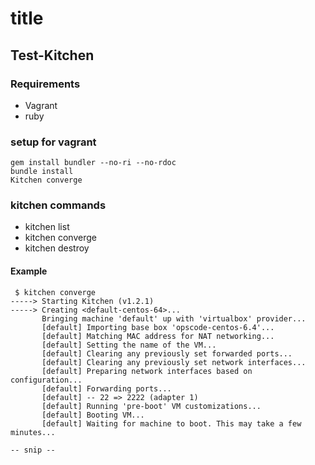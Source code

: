 # title


## Test-Kitchen

### Requirements

- Vagrant
- ruby

### setup for vagrant

```
gem install bundler --no-ri --no-rdoc
bundle install
Kitchen converge
```

### kitchen commands

- kitchen list
- kitchen converge
- kitchen destroy

#### Example

```
 $ kitchen converge
-----> Starting Kitchen (v1.2.1)
-----> Creating <default-centos-64>...
       Bringing machine 'default' up with 'virtualbox' provider...
       [default] Importing base box 'opscode-centos-6.4'...
       [default] Matching MAC address for NAT networking...
       [default] Setting the name of the VM...
       [default] Clearing any previously set forwarded ports...
       [default] Clearing any previously set network interfaces...
       [default] Preparing network interfaces based on configuration...
       [default] Forwarding ports...
       [default] -- 22 => 2222 (adapter 1)
       [default] Running 'pre-boot' VM customizations...
       [default] Booting VM...
       [default] Waiting for machine to boot. This may take a few minutes...

-- snip --
```
